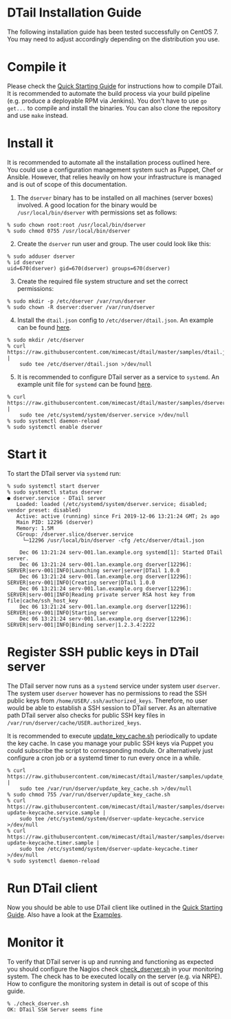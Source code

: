 DTail Installation Guide
========================

The following installation guide has been tested successfully on CentOS 7. You may need to adjust accordingly depending on the distribution you use.

# Compile it

Please check the [Quick Starting Guide](quickstart.md) for instructions how to compile DTail. It is recommended to automate the build process via your build pipeline (e.g. produce a deployable RPM via Jenkins). You don't have to use ``go get...`` to compile and install the binaries. You can also clone the repository and use ``make`` instead.

# Install it

It is recommended to automate all the installation process outlined here. You could use a configuration management system such as Puppet, Chef or Ansible. However, that relies heavily on how your infrastructure is managed and is out of scope of this documentation.

1. The ``dserver`` binary has to be installed on all machines (server boxes) involved. A good location for the binary would be ``/usr/local/bin/dserver`` with permissions set as follows:

```console
% sudo chown root:root /usr/local/bin/dserver
% sudo chmod 0755 /usr/local/bin/dserver
```

2. Create the ``dserver`` run user and group. The user could look like this:

```console
% sudo adduser dserver
% id dserver
uid=670(dserver) gid=670(dserver) groups=670(dserver)
```

3. Create the required file system structure and set the correct permissions:

```console
% sudo mkdir -p /etc/dserver /var/run/dserver
% sudo chown -R dserver:dserver /var/run/dserver
```

4. Install the ``dtail.json`` config to ``/etc/dserver/dtail.json``. An example can be found [here](../samples/dtail.json.sample).

```console
% sudo mkdir /etc/dserver
% curl https://raw.githubusercontent.com/mimecast/dtail/master/samples/dtail.json.sample |
    sudo tee /etc/dserver/dtail.json >/dev/null
```

5. It is recommended to configure DTail server as a service to ``systemd``. An example unit file for ``systemd`` can be found [here](../samples/dserver.service.sample).

```console
% curl https://raw.githubusercontent.com/mimecast/dtail/master/samples/dserver.service.sample |
    sudo tee /etc/systemd/system/dserver.service >/dev/null
% sudo systemctl daemon-reload
% sudo systemctl enable dserver
```

# Start it

To start the DTail server via ``systemd`` run:

```console
% sudo systemctl start dserver
% sudo systemctl status dserver
● dserver.service - DTail server
   Loaded: loaded (/etc/systemd/system/dserver.service; disabled; vendor preset: disabled)
   Active: active (running) since Fri 2019-12-06 13:21:24 GMT; 2s ago
   Main PID: 12296 (dserver)
   Memory: 1.5M
   CGroup: /dserver.slice/dserver.service
     └─12296 /usr/local/bin/dserver -cfg /etc/dserver/dtail.json

    Dec 06 13:21:24 serv-001.lan.example.org systemd[1]: Started DTail server.
    Dec 06 13:21:24 serv-001.lan.example.org dserver[12296]: SERVER|serv-001|INFO|Launching server|server|DTail 1.0.0
    Dec 06 13:21:24 serv-001.lan.example.org dserver[12296]: SERVER|serv-001|INFO|Creating server|DTail 1.0.0
    Dec 06 13:21:24 serv-001.lan.example.org dserver[12296]: SERVER|serv-001|INFO|Reading private server RSA host key from file|cache/ssh_host_key
    Dec 06 13:21:24 serv-001.lan.example.org dserver[12296]: SERVER|serv-001|INFO|Starting server
    Dec 06 13:21:24 serv-001.lan.example.org dserver[12296]: SERVER|serv-001|INFO|Binding server|1.2.3.4:2222
```

# Register SSH public keys in DTail server

The DTail server now runs as a ``systemd`` service under system user ``dserver``. The system user ``dserver`` however has no permissions to read the SSH public keys from ``/home/USER/.ssh/authorized_keys``. Therefore, no user would be able to establish a SSH session to DTail server. As an alternative path DTail server also checks for public SSH key files in ``/var/run/dserver/cache/USER.authorized_keys``.

It is recommended to execute [update_key_cache.sh](../samples/update_key_cache.sh.sample) periodically to update the key cache. In case you manage your public SSH keys via Puppet you could subscribe the script to corresponding module. Or alternatively just configure a cron job or a systemd timer to run every once in a while.

```console
% curl https://raw.githubusercontent.com/mimecast/dtail/master/samples/update_key_cache.sh.sample |
    sudo tee /var/run/dserver/update_key_cache.sh >/dev/null
% sudo chmod 755 /var/run/dserver/update_key_cache.sh
% curl https://raw.githubusercontent.com/mimecast/dtail/master/samples/dserver-update-keycache.service.sample |
    sudo tee /etc/systemd/system/dserver-update-keycache.service >/dev/null
% curl https://raw.githubusercontent.com/mimecast/dtail/master/samples/dserver-update-keycache.timer.sample |
    sudo tee /etc/systemd/system/dserver-update-keycache.timer >/dev/null
% sudo systemctl daemon-reload
```

# Run DTail client

Now you should be able to use DTail client like outlined in the [Quick Starting Guide](quickstart.md). Also have a look at the [Examples](examples.md).

# Monitor it

To verify that DTail server is up and running and functioning as expected  you should configure the Nagios check [check_dserver.sh](../samples/check_dserver.sh.sample) in your monitoring system. The check has to be executed locally on the server (e.g. via NRPE). How to configure the monitoring system in detail is out of scope of this guide.

```console
% ./check_dserver.sh
OK: DTail SSH Server seems fine
```

